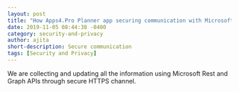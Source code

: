 ```yaml
---
layout: post
title: "How Apps4.Pro Planner app securing communication with Microsoft Planner?"
date: 2019-11-05 08:44:38 -0400
category: security-and-privacy
author: ajita
short-description: Secure communication
tags: [Security and Privacy]
---
```

We are collecting and updating all the information using Microsoft Rest and Graph APIs through secure HTTPS channel.
